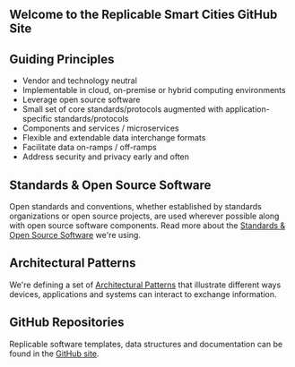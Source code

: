 ## Welcome to the Replicable Smart Cities GitHub Site

## Guiding Principles

* Vendor and technology neutral
* Implementable in cloud, on-premise or hybrid computing environments
* Leverage open source software
* Small set of core standards/protocols augmented with application-specific standards/protocols
* Components and services / microservices
* Flexible and extendable data interchange formats
* Facilitate data on-ramps / off-ramps
* Address security and privacy early and often

## Standards & Open Source Software

Open standards and conventions, whether established by standards organizations or open source projects, are used wherever possible along with open source software components. Read more about the [Standards & Open Source Software](https://replicablesmartcities.github.io/standards) we're using.

## Architectural Patterns

We're defining a set of [Architectural Patterns](https://replicablesmartcities.github.io/architecture) that illustrate different ways devices, applications and systems can interact to exchange information.

## GitHub Repositories

Replicable software templates, data structures and documentation can be found in the [GitHub site](https://github.com/ReplicableSmartCities).

